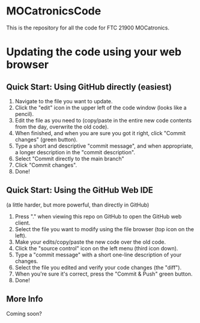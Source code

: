 # MOCatronicsCode
This is the repository for all the code for FTC 21900 MOCatronics.

# Updating the code using your web browser

## Quick Start: Using GitHub directly (easiest)
1. Navigate to the file you want to update.
2. Click the "edit" icon in the upper left of the code window (looks like a pencil).
3. Edit the file as you need to (copy/paste in the entire new code contents from the day, overwrite the old code).
4. When finished, and when you are sure you got it right, click "Commit changes" (green button).
5. Type a short and descriptive "commit message", and when appropriate, a longer description in the "commit description".
6. Select "Commit directly to the main branch"
7. Click "Commit changes".
8. Done!

## Quick Start: Using the GitHub Web IDE 
 (a little harder, but more powerful, than directly in GitHub)
1. Press "." when viewing this repo on GitHub to open the GitHub web client.
2. Select the file you want to modify using the file browser (top icon on the left).
3. Make your edits/copy/paste the new code over the old code.
4. Click the "source control" icon on the left menu (third icon down).
5. Type a "commit message" with a short one-line description of your changes.
6. Select the file you edited and verify your code changes (the "diff").
7. When you're sure it's correct, press the "Commit & Push" green button.
8. Done!

## More Info
Coming soon?
